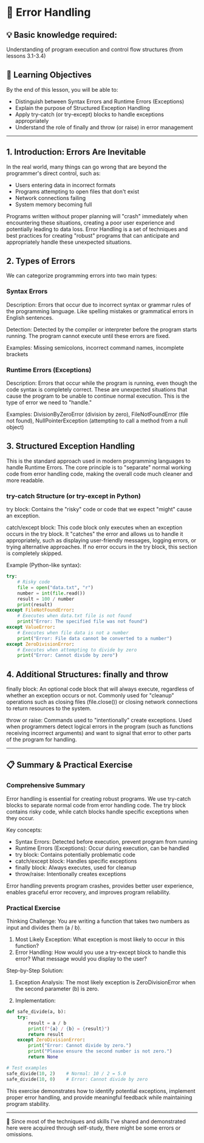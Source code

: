 # 📖 Error Handling

## 💡 Basic knowledge required:

Understanding of program execution and control flow structures (from lessons 3.1-3.4)

## 🎯 Learning Objectives

By the end of this lesson, you will be able to:

- Distinguish between Syntax Errors and Runtime Errors (Exceptions)
- Explain the purpose of Structured Exception Handling
- Apply try-catch (or try-except) blocks to handle exceptions appropriately
- Understand the role of finally and throw (or raise) in error management

---

## 1. Introduction: Errors Are Inevitable

In the real world, many things can go wrong that are beyond the programmer's direct control, such as:

- Users entering data in incorrect formats
- Programs attempting to open files that don't exist
- Network connections failing
- System memory becoming full

Programs written without proper planning will "crash" immediately when encountering these situations, creating a poor user experience and potentially leading to data loss. Error Handling is a set of techniques and best practices for creating "robust" programs that can anticipate and appropriately handle these unexpected situations.

## 2. Types of Errors

We can categorize programming errors into two main types:

### Syntax Errors

Description: Errors that occur due to incorrect syntax or grammar rules of the programming language. Like spelling mistakes or grammatical errors in English sentences.

Detection: Detected by the compiler or interpreter before the program starts running. The program cannot execute until these errors are fixed.

Examples: Missing semicolons, incorrect command names, incomplete brackets

### Runtime Errors (Exceptions)

Description: Errors that occur while the program is running, even though the code syntax is completely correct. These are unexpected situations that cause the program to be unable to continue normal execution. This is the type of error we need to "handle."

Examples: DivisionByZeroError (division by zero), FileNotFoundError (file not found), NullPointerException (attempting to call a method from a null object)

## 3. Structured Exception Handling

This is the standard approach used in modern programming languages to handle Runtime Errors. The core principle is to "separate" normal working code from error handling code, making the overall code much cleaner and more readable.

### try-catch Structure (or try-except in Python)

try block: Contains the "risky" code or code that we expect "might" cause an exception.

catch/except block: This code block only executes when an exception occurs in the try block. It "catches" the error and allows us to handle it appropriately, such as displaying user-friendly messages, logging errors, or trying alternative approaches. If no error occurs in the try block, this section is completely skipped.

Example (Python-like syntax):

```python
try:
    # Risky code
    file = open("data.txt", "r")
    number = int(file.read())
    result = 100 / number
    print(result)
except FileNotFoundError:
    # Executes when data.txt file is not found
    print("Error: The specified file was not found")
except ValueError:
    # Executes when file data is not a number
    print("Error: File data cannot be converted to a number")
except ZeroDivisionError:
    # Executes when attempting to divide by zero
    print("Error: Cannot divide by zero")
```

## 4. Additional Structures: finally and throw

finally block: An optional code block that will always execute, regardless of whether an exception occurs or not. Commonly used for "cleanup" operations such as closing files (file.close()) or closing network connections to return resources to the system.

throw or raise: Commands used to "intentionally" create exceptions. Used when programmers detect logical errors in the program (such as functions receiving incorrect arguments) and want to signal that error to other parts of the program for handling.

---

## 📋 Summary & Practical Exercise

### Comprehensive Summary

Error handling is essential for creating robust programs. We use try-catch blocks to separate normal code from error handling code. The try block contains risky code, while catch blocks handle specific exceptions when they occur.

Key concepts:
- Syntax Errors: Detected before execution, prevent program from running
- Runtime Errors (Exceptions): Occur during execution, can be handled
- try block: Contains potentially problematic code
- catch/except block: Handles specific exceptions
- finally block: Always executes, used for cleanup
- throw/raise: Intentionally creates exceptions

Error handling prevents program crashes, provides better user experience, enables graceful error recovery, and improves program reliability.

### Practical Exercise

Thinking Challenge: You are writing a function that takes two numbers as input and divides them (a / b).

1. Most Likely Exception: What exception is most likely to occur in this function?
2. Error Handling: How would you use a try-except block to handle this error? What message would you display to the user?

Step-by-Step Solution:

1. Exception Analysis:
The most likely exception is ZeroDivisionError when the second parameter (b) is zero.

2. Implementation:

```python
def safe_divide(a, b):
    try:
        result = a / b
        print(f"{a} / {b} = {result}")
        return result
    except ZeroDivisionError:
        print("Error: Cannot divide by zero.")
        print("Please ensure the second number is not zero.")
        return None

# Test examples
safe_divide(10, 2)    # Normal: 10 / 2 = 5.0
safe_divide(10, 0)    # Error: Cannot divide by zero
```

This exercise demonstrates how to identify potential exceptions, implement proper error handling, and provide meaningful feedback while maintaining program stability.

---

📍 Since most of the techniques and skills I've shared and demonstrated here were acquired through self-study, there might be some errors or omissions.